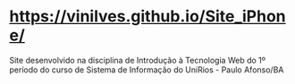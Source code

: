 # https://vinilves.github.io/Site_iPhone/
Site desenvolvido na disciplina de Introdução à Tecnologia Web do 1º período do curso de Sistema de Informação do UniRios - Paulo Afonso/BA
